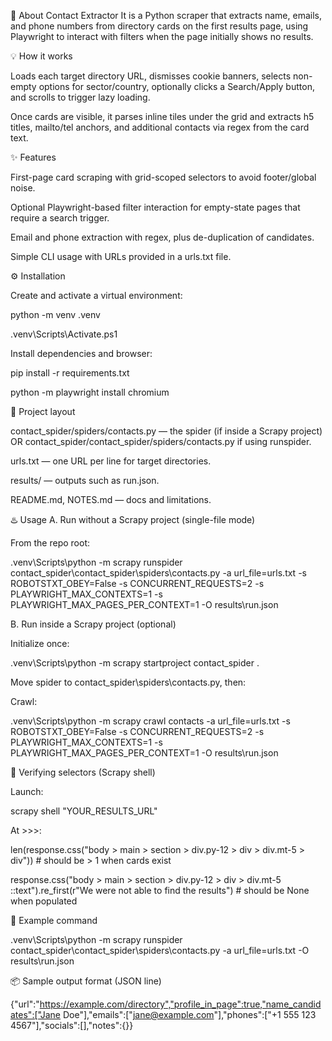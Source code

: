 🚀 About Contact Extractor
It is a Python scraper that extracts name, emails, and phone numbers from directory cards on the first results page, using Playwright to interact with filters when the page initially shows no results.

💡 How it works

Loads each target directory URL, dismisses cookie banners, selects non-empty options for sector/country, optionally clicks a Search/Apply button, and scrolls to trigger lazy loading.

Once cards are visible, it parses inline tiles under the grid and extracts h5 titles, mailto/tel anchors, and additional contacts via regex from the card text.

✨ Features

First-page card scraping with grid-scoped selectors to avoid footer/global noise.

Optional Playwright-based filter interaction for empty-state pages that require a search trigger.

Email and phone extraction with regex, plus de-duplication of candidates.

Simple CLI usage with URLs provided in a urls.txt file.​

⚙️ Installation

Create and activate a virtual environment:

python -m venv .venv​

.venv\Scripts\Activate.ps1​

Install dependencies and browser:

pip install -r requirements.txt​

python -m playwright install chromium​

📁 Project layout

contact_spider/spiders/contacts.py — the spider (if inside a Scrapy project) OR contact_spider/contact_spider/spiders/contacts.py if using runspider.​

urls.txt — one URL per line for target directories.​

results/ — outputs such as run.json.​

README.md, NOTES.md — docs and limitations.​

♨️ Usage
A. Run without a Scrapy project (single-file mode)

From the repo root:

.venv\Scripts\python -m scrapy runspider contact_spider\contact_spider\spiders\contacts.py -a url_file=urls.txt -s ROBOTSTXT_OBEY=False -s CONCURRENT_REQUESTS=2 -s PLAYWRIGHT_MAX_CONTEXTS=1 -s PLAYWRIGHT_MAX_PAGES_PER_CONTEXT=1 -O results\run.json​

B. Run inside a Scrapy project (optional)

Initialize once:

.venv\Scripts\python -m scrapy startproject contact_spider .​

Move spider to contact_spider\spiders\contacts.py, then:

Crawl:

.venv\Scripts\python -m scrapy crawl contacts -a url_file=urls.txt -s ROBOTSTXT_OBEY=False -s CONCURRENT_REQUESTS=2 -s PLAYWRIGHT_MAX_CONTEXTS=1 -s PLAYWRIGHT_MAX_PAGES_PER_CONTEXT=1 -O results\run.json​

🔎 Verifying selectors (Scrapy shell)

Launch:

scrapy shell "YOUR_RESULTS_URL"​

At >>>:

len(response.css("body > main > section > div.py-12 > div > div.mt-5 > div")) # should be > 1 when cards exist

response.css("body > main > section > div.py-12 > div > div.mt-5 ::text").re_first(r"We were not able to find the results") # should be None when populated

🧪 Example command

.venv\Scripts\python -m scrapy runspider contact_spider\contact_spider\spiders\contacts.py -a url_file=urls.txt -O results\run.json​

📦 Sample output format (JSON line)

{"url":"https://example.com/directory","profile_in_page":true,"name_candidates":["Jane Doe"],"emails":["jane@example.com"],"phones":["+1 555 123 4567"],"socials":[],"notes":{}}


